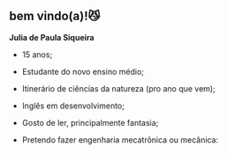 ## bem vindo(a)!😼
**Julia de Paula Siqueira**

- 15 anos; 

- Estudante do novo ensino médio; 

- Itinerário de ciências da natureza (pro ano que vem); 

- Inglês em desenvolvimento;

- Gosto de ler, principalmente fantasia;

- Pretendo fazer engenharia mecatrônica ou mecânica:
